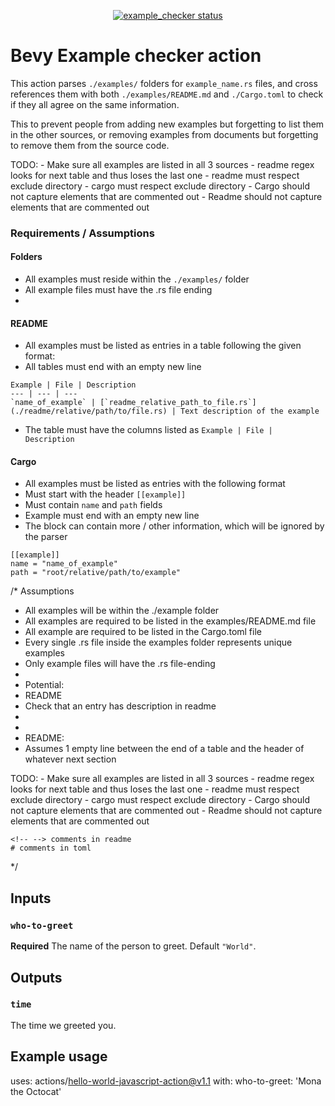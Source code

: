 <p align="center">
  <a href="https://github.com/Weibye/example_checker/actions"><img alt="example_checker status" src="https://github.com/Weibye/example_checker/workflows/build-test/badge.svg"></a>
</p>

# Bevy Example checker action

This action parses `./examples/` folders for `example_name.rs` files, and cross references them with both `./examples/README.md` and `./Cargo.toml` to check if they all agree on the same information. 

This to prevent people from adding new examples but forgetting to list them in the other sources, or removing examples from documents but forgetting to remove them from the source code.

TODO:
    - Make sure all examples are listed in all 3 sources
    - readme regex looks for next table and thus loses the last one
    - readme must respect exclude directory
    - cargo must respect exclude directory
    - Cargo should not capture elements that are commented out
    - Readme should not capture elements that are commented out

### Requirements / Assumptions

#### Folders
- All examples must reside within the `./examples/` folder
- All example files must have the .rs file ending
- 

#### README
- All examples must be listed as entries in a table following the given format: 
- All tables must end with an empty new line

```
Example | File | Description
--- | --- | ---
`name_of_example` | [`readme_relative_path_to_file.rs`](./readme/relative/path/to/file.rs) | Text description of the example

```
- The table must have the columns listed as `Example | File | Description`

#### Cargo
- All examples must be listed as entries with the following format
- Must start with the header `[[example]]`
- Must contain `name` and `path` fields
- Example must end with an empty new line
- The block can contain more / other information, which will be ignored by the parser
```
[[example]]
name = "name_of_example"
path = "root/relative/path/to/example"

```


/* Assumptions
 * All examples will be within the ./example folder
 * All examples are required to be listed in the examples/README.md file
 * All example are required to be listed in the Cargo.toml file
 * Every single .rs file inside the examples folder represents unique examples
 * Only example files will have the .rs file-ending
 * 
 * Potential: 
 * README
 * Check that an entry has description in readme
 * 
 * 
 * README:
 * Assumes 1 empty line between the end of a table and the header of whatever next section
    
TODO: 
    - Make sure all examples are listed in all 3 sources
    - readme regex looks for next table and thus loses the last one
    - readme must respect exclude directory
    - cargo must respect exclude directory
    - Cargo should not capture elements that are commented out
    - Readme should not capture elements that are commented out

    <!-- --> comments in readme
    # comments in toml


 */

## Inputs

### `who-to-greet`

**Required** The name of the person to greet. Default `"World"`.

## Outputs

### `time`

The time we greeted you.

## Example usage

uses: actions/hello-world-javascript-action@v1.1
with:
  who-to-greet: 'Mona the Octocat'